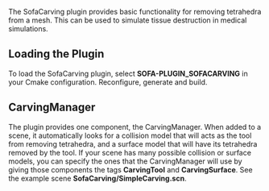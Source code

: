 The SofaCarving plugin provides basic functionality for removing
tetrahedra from a mesh. This can be used to simulate tissue destruction
in medical simulations. []()

Loading the Plugin
---------------------------------------------------

To load the SofaCarving plugin, select **SOFA-PLUGIN\_SOFACARVING** in
your Cmake configuration. Reconfigure, generate and build. []()

CarvingManager
-----------------------------------------------

The plugin provides one component, the CarvingManager. When added to a
scene, it automatically looks for a collision model that will acts as
the tool from removing tetrahedra, and a surface model that will have
its tetrahedra removed by the tool. If your scene has many possible
collision or surface models, you can specify the ones that the
CarvingManager will use by giving those components the tags
**CarvingTool** and **CarvingSurface**. See the example scene
**SofaCarving/SimpleCarving.scn**.
